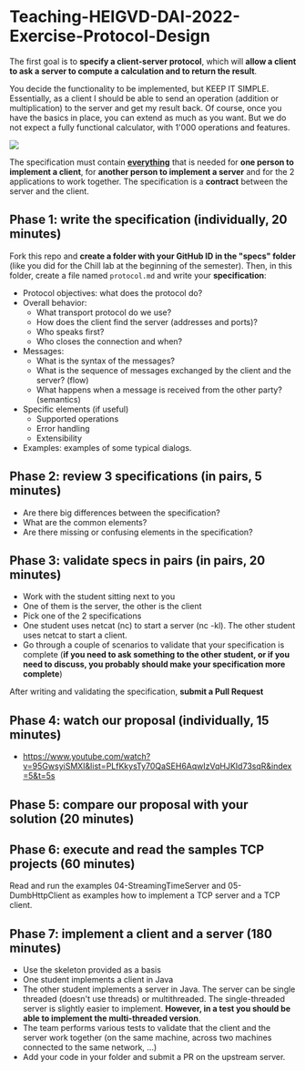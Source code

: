 # Teaching-HEIGVD-DAI-2022-Exercise-Protocol-Design
The first goal is to **specify a client-server protocol**, which will **allow a client to ask a server to compute a calculation and to return the result**. 

You decide the functionality to be implemented, but KEEP IT SIMPLE. Essentially, as a client I should be able to send an operation (addition or multiplication) to the server and get my result back. Of course, once you have the basics in place, you can extend as much as you want. But we do not expect a fully functional calculator, with 1'000 operations and features.

![](https://upload.wikimedia.org/wikipedia/commons/thumb/d/d1/Calculator_on_macOS.png/381px-Calculator_on_macOS.png)

The specification must contain <u>**everything**</u> that is needed for **one person to implement a client**, for **another person to implement a server** and for the 2 applications to work together. The specification is a **contract** between the server and the client.

## Phase 1: write the specification (individually, 20 minutes)

Fork this repo and **create a folder with your GitHub ID in the "specs" folder** (like you did for the Chill lab at the beginning of the semester).
Then, in this folder, create a file named `protocol.md` and write your **specification**:
* Protocol objectives: what does the protocol do?
* Overall behavior:
  * What transport protocol do we use?
  * How does the client find the server (addresses and ports)?
  * Who speaks first?
  * Who closes the connection and when?
* Messages:
  * What is the syntax of the messages?
  * What is the sequence of messages exchanged by the client and the server? (flow)
  * What happens when a message is received from the other party? (semantics)
* Specific elements (if useful)
  * Supported operations
  * Error handling
  * Extensibility
* Examples: examples of some typical dialogs.
  
## Phase 2: review 3 specifications (in pairs, 5 minutes)

- Are there big differences between the specification?
- What are the common elements?
- Are there missing or confusing elements in the specification?

## Phase 3: validate specs in pairs (in pairs, 20 minutes)

* Work with the student sitting next to you
* One of them is the server, the other is the client
* Pick one of the 2 specifications
* One student uses netcat (nc) to start a server (nc -kl). The other student uses netcat to start a client.
* Go through a couple of scenarios to validate that your specification is complete (**if you need to ask something to the other student, or if you need to discuss, you probably should make your specification more complete**)

After writing and validating the specification, **submit a Pull Request**

## Phase 4: watch our proposal (individually, 15 minutes)

* https://www.youtube.com/watch?v=95GwsyiSMXI&list=PLfKkysTy70QaSEH6AqwIzVqHJKId73sqR&index=5&t=5s

## Phase 5: compare our proposal with your solution (20 minutes)

## Phase 6: execute and read the samples TCP projects (60 minutes)

Read and run the examples 04-StreamingTimeServer and 05-DumbHttpClient as examples how to implement a TCP server and a TCP client.

## Phase 7: implement a client and a server (180 minutes)

- Use the skeleton provided as a basis
- One student implements a client in Java
- The other student implements a server in Java. The server can be single threaded (doesn't use threads) or multithreaded. The single-threaded server is slightly easier to implement. **However, in a test you should be able to implement the multi-threaded version**.
- The team performs various tests to validate that the client and the server work together (on the same machine, across two machines connected to the same network, ...)
- Add your code in your folder and submit a PR on the upstream server.
